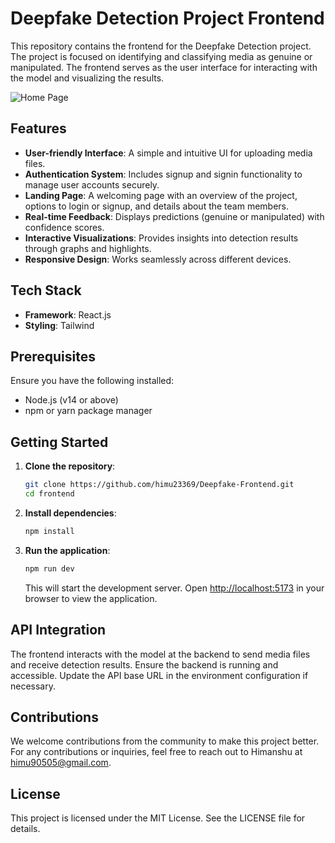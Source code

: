 # Deepfake Detection Project Frontend

This repository contains the frontend for the Deepfake Detection project. The project is focused on identifying and classifying media as genuine or manipulated. The frontend serves as the user interface for interacting with the model and visualizing the results.

![Home Page](frontend.png)

## Features
- **User-friendly Interface**: A simple and intuitive UI for uploading media files.
- **Authentication System**: Includes signup and signin functionality to manage user accounts securely.
- **Landing Page**: A welcoming page with an overview of the project, options to login or signup, and details about the team members.
- **Real-time Feedback**: Displays predictions (genuine or manipulated) with confidence scores.
- **Interactive Visualizations**: Provides insights into detection results through graphs and highlights.
- **Responsive Design**: Works seamlessly across different devices.

## Tech Stack
- **Framework**: React.js
- **Styling**: Tailwind 

## Prerequisites
Ensure you have the following installed:
- Node.js (v14 or above)
- npm or yarn package manager

## Getting Started

1. **Clone the repository**:
   ```bash
   git clone https://github.com/himu23369/Deepfake-Frontend.git
   cd frontend
   ```

2. **Install dependencies**:
   ```bash
   npm install
   ```

3. **Run the application**:
   ```bash
   npm run dev
   ```
   This will start the development server. Open [http://localhost:5173](http://localhost:5173) in your browser to view the application.

## API Integration
The frontend interacts with the model at the backend to send media files and receive detection results. Ensure the backend is running and accessible. Update the API base URL in the environment configuration if necessary.

## Contributions
We welcome contributions from the community to make this project better. For any contributions or inquiries, feel free to reach out to Himanshu at himu90505@gmail.com.

## License
This project is licensed under the MIT License. See the LICENSE file for details.
